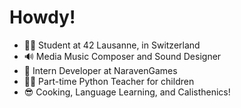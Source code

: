 # Howdy!
- 👨‍🎓 Student at 42 Lausanne, in Switzerland
- 🔊 Media Music Composer and Sound Designer
- 👾 Intern Developer at NaravenGames
- 👨‍🏫 Part-time Python Teacher for children
- 😎 Cooking, Language Learning, and Calisthenics!
